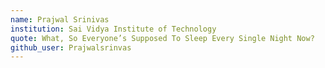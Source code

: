 ```yaml
---
name: Prajwal Srinivas 
institution: Sai Vidya Institute of Technology
quote: What, So Everyone’s Supposed To Sleep Every Single Night Now? 
github_user: Prajwalsrinvas
---
```

